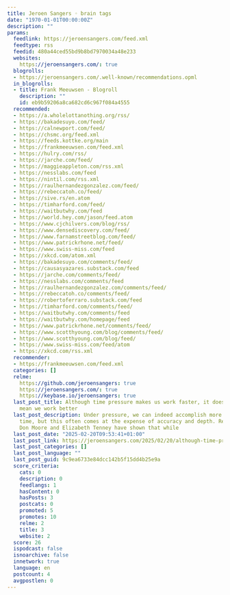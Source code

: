 ```yaml
---
title: Jeroen Sangers ◦ brain tags
date: "1970-01-01T00:00:00Z"
description: ""
params:
  feedlink: https://jeroensangers.com/feed.xml
  feedtype: rss
  feedid: 480a44ced55bd9b8bd7970034a48e233
  websites:
    https://jeroensangers.com/: true
  blogrolls:
  - https://jeroensangers.com/.well-known/recommendations.opml
  in_blogrolls:
  - title: Frank Meeuwsen - Blogroll
    description: ""
    id: eb9b59206a8ca682cd6c967f084a4555
  recommended:
  - https://a.wholelottanothing.org/rss/
  - https://bakadesuyo.com/feed/
  - https://calnewport.com/feed/
  - https://chsmc.org/feed.xml
  - https://feeds.kottke.org/main
  - https://frankmeeuwsen.com/feed.xml
  - https://hulry.com/rss/
  - https://jarche.com/feed/
  - https://maggieappleton.com/rss.xml
  - https://nesslabs.com/feed
  - https://nintil.com/rss.xml
  - https://raulhernandezgonzalez.com/feed/
  - https://rebeccatoh.co/feed/
  - https://sive.rs/en.atom
  - https://timharford.com/feed/
  - https://waitbutwhy.com/feed
  - https://world.hey.com/jason/feed.atom
  - https://www.cjchilvers.com/blog/rss/
  - https://www.densediscovery.com/feed/
  - https://www.farnamstreetblog.com/feed/
  - https://www.patrickrhone.net/feed/
  - https://www.swiss-miss.com/feed
  - https://xkcd.com/atom.xml
  - https://bakadesuyo.com/comments/feed/
  - https://causasyazares.substack.com/feed
  - https://jarche.com/comments/feed/
  - https://nesslabs.com/comments/feed
  - https://raulhernandezgonzalez.com/comments/feed/
  - https://rebeccatoh.co/comments/feed/
  - https://robertoferraro.substack.com/feed
  - https://timharford.com/comments/feed/
  - https://waitbutwhy.com/comments/feed
  - https://waitbutwhy.com/homepage/feed
  - https://www.patrickrhone.net/comments/feed/
  - https://www.scotthyoung.com/blog/comments/feed/
  - https://www.scotthyoung.com/blog/feed/
  - https://www.swiss-miss.com/feed/atom
  - https://xkcd.com/rss.xml
  recommender:
  - https://frankmeeuwsen.com/feed.xml
  categories: []
  relme:
    https://github.com/jeroensangers: true
    https://jeroensangers.com/: true
    https://keybase.io/jeroensangers: true
  last_post_title: Although time pressure makes us work faster, it does not automatically
    mean we work better
  last_post_description: Under pressure, we can indeed accomplish more work in less
    time, but this often comes at the expense of accuracy and depth. Researchers like
    Don Moore and Elizabeth Tenney have shown that while
  last_post_date: "2025-02-20T09:53:41+01:00"
  last_post_link: https://jeroensangers.com/2025/02/20/although-time-pressure-makes-us.html
  last_post_categories: []
  last_post_language: ""
  last_post_guid: 9c9ea6733e84dcc142b5f15dd4b25e9a
  score_criteria:
    cats: 0
    description: 0
    feedlangs: 1
    hasContent: 0
    hasPosts: 3
    postcats: 0
    promoted: 5
    promotes: 10
    relme: 2
    title: 3
    website: 2
  score: 26
  ispodcast: false
  isnoarchive: false
  innetwork: true
  language: en
  postcount: 4
  avgpostlen: 0
---
```

